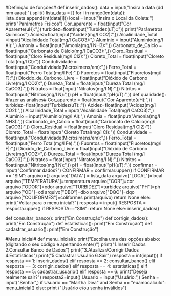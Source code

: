 #Definição de funções#
def inserir_dados():
    data = input("Insira a data (dd mm aaaa):").split()
    lista_data = []
    for i in range(len(data)):
        lista_data.append(int(data[i]))
    local = input("Insira o Local da Coleta:")
    print("Parâmetros Físicos")
    Cor_aparente = float(input("Cor Aparente(uH):",))
    turbidez=float(input("Turbidez(uT)::"))
    print("Parâmetros Químicos")
    Acidez=float(input("Acidez(mg/l CO2):",))
    Alcalinidade_Total =input("Alcalinidade Total(mg/l CaCO3):",)
    Aluminio = input("Aluminio(mg/l Al):",)
    Amonia = float(input("Amonia(mg/l NH3):",))
    Carbonato_de_Calcio = float(input("Carbonato de Cálcio(mg/l CaCO3):",))
    Cloro_Residual = float(input("Cloro Residual(mg/l Cl2):"))
    Cloreto_Total = float(input("Cloreto Total(mg/l Cl):"))
    Condutividade = float(input("Condutividade(Microsimens/em):",))
    Ferro_Total = float(input("Ferro Total(mg/l Fe):",))
    Fuoretos = float(input("Fluoretos(mg/l F):",))
    Dioxido_de_Carbono_Livre = float(input("Dióxido de Carbono Livre(mg/l CO2):",))
    Dureza_Total = float(input("Dureza Total (mg/l CaCO3):",))
    Nitratos = float(input("Nitratos(mg/l N):",))
    Nitritos = float(input("Nitritos(mg/l N):",))
    pH = float(input("pH(uT):",))
    def qualidade(): #fazer as análises#
        Cor_aparente = float(input("Cor Aparente(uH):",))
        turbidez=float(input("Turbidez(uT)::"))
        Acidez=float(input("Acidez(mg/l CO2):",))
        Alcalinidade_Total =input("Alcalinidade Total(mg/l CaCO3):",)
        Aluminio = input("Aluminio(mg/l Al):",)
        Amonia = float(input("Amonia(mg/l NH3):",))
        Carbonato_de_Calcio = float(input("Carbonato de Cálcio(mg/l CaCO3):",))
        Cloro_Residual = float(input("Cloro Residual(mg/l Cl2):"))
        Cloreto_Total = float(input("Cloreto Total(mg/l Cl):"))
        Condutividade = float(input("Condutividade(Microsimens/em):",))
        Ferro_Total = float(input("Ferro Total(mg/l Fe):",))
        Fuoretos = float(input("Fluoretos(mg/l F):",))
        Dioxido_de_Carbono_Livre = float(input("Dióxido de Carbono Livre(mg/l CO2):",))
        Dureza_Total = float(input("Dureza Total (mg/l CaCO3):",))
        Nitratos = float(input("Nitratos(mg/l N):",))
        Nitritos = float(input("Nitritos(mg/l N):",))
        pH = float(input("pH(uT):",))
    confirmar = input("Confirmar dados?")
    CONFIRMAR = confirmar.upper()
    if CONFIRMAR == "SIM":
        arquivo={}
        arquivo["DATA"] = lista_data
        arquivo["LOCAL"]=local
        arquivo["TEMPERATURA"]=temperatura
        arquivo["COR"]=cor
        arquivo["ODOR"]=odor
        arquivo["TURBIDEZ"]=turbidez
        arquivo["PH"]=ph
        arquivo["OD"]=od
        arquivo["DBO"]=dbo
        arquivo["DQO"]=dqo
        arquivo["COLIFORMES"]=coliformes
        print(arquivo)
        return None
    else:
        print("Voltar para o menu inicial?")
        resposta = input()
        RESPOSTA = resposta.upper()
        if RESPOSTA=="SIM":
            return None
        else:
            inserir_dados()

def consultar_banco():
    print("Em Construção")
def corrigir_dados():
    print("Em Construção")
def estatisticas():
    print("Em Construção")
def cadastrar_usuario():
    print("Em Construção")

#Menu inicial#
def menu_inicial():
    print("Escolha uma das opções abaixo:(digitando o seu código e apertando enter)")
    print("1.Inserir Dados                    2.Consultar Banco de Dados")
    print("3.Atualizar/Corrigir Dados         4.Estatísticas")
    print("5.Cadastrar Usuário                6.Sair")
    resposta = int(input())
    if resposta == 1:
        inserir_dados()
    elif resposta == 2:
        consultar_banco()
    elif resposta == 3:
        corrigir_dados()
    elif resposta == 4:
        estatisticas()
    elif resposta == 5:
        cadastrar_usuario()
    elif resposta == 6:
        print("Deseja realmente sair?")
        resposta2=input()
Usuario = input("Usuário:",)
Senha = input("Senha:",)
if Usuario == "Martha Diva" and Senha == "euamocalculo":
    menu_inicial()
else:
    print ("Usuário e/ou senha inválidos")
